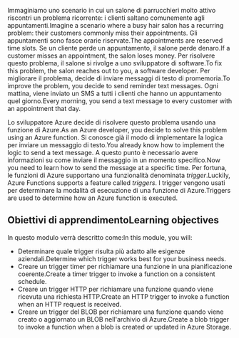 <span data-ttu-id="bfe0a-101">Immaginiamo uno scenario in cui un salone di parrucchieri molto attivo riscontri un problema ricorrente: i clienti saltano comunemente agli appuntamenti.</span><span class="sxs-lookup"><span data-stu-id="bfe0a-101">Imagine a scenario where a busy hair salon has a recurring problem: their customers commonly miss their appointments.</span></span> <span data-ttu-id="bfe0a-102">Gli appuntamenti sono fasce orarie riservate.</span><span class="sxs-lookup"><span data-stu-id="bfe0a-102">The appointments are reserved time slots.</span></span> <span data-ttu-id="bfe0a-103">Se un cliente perde un appuntamento, il salone perde denaro.</span><span class="sxs-lookup"><span data-stu-id="bfe0a-103">If a customer misses an appointment, the salon loses money.</span></span> <span data-ttu-id="bfe0a-104">Per risolvere questo problema, il salone si rivolge a uno sviluppatore di software.</span><span class="sxs-lookup"><span data-stu-id="bfe0a-104">To fix this problem, the salon reaches out to you, a software developer.</span></span> <span data-ttu-id="bfe0a-105">Per migliorare il problema, decide di inviare messaggi di testo di promemoria.</span><span class="sxs-lookup"><span data-stu-id="bfe0a-105">To improve the problem, you decide to send reminder text messages.</span></span> <span data-ttu-id="bfe0a-106">Ogni mattina, viene inviato un SMS a tutti i clienti che hanno un appuntamento quel giorno.</span><span class="sxs-lookup"><span data-stu-id="bfe0a-106">Every morning, you send a text message to every customer with an appointment that day.</span></span>

<span data-ttu-id="bfe0a-107">Lo sviluppatore Azure decide di risolvere questo problema usando una funzione di Azure.</span><span class="sxs-lookup"><span data-stu-id="bfe0a-107">As an Azure developer, you decide to solve this problem using an Azure function.</span></span> <span data-ttu-id="bfe0a-108">Si conosce già il modo di implementare la logica per inviare un messaggio di testo.</span><span class="sxs-lookup"><span data-stu-id="bfe0a-108">You already know how to implement the logic to send a text message.</span></span> <span data-ttu-id="bfe0a-109">A questo punto è necessario avere informazioni su come inviare il messaggio in un momento specifico.</span><span class="sxs-lookup"><span data-stu-id="bfe0a-109">Now you need to learn how to send the message at a specific time.</span></span> <span data-ttu-id="bfe0a-110">Per fortuna, le funzioni di Azure supportano una funzionalità denominata _trigger_.</span><span class="sxs-lookup"><span data-stu-id="bfe0a-110">Luckily, Azure Functions supports a feature called _triggers_.</span></span> <span data-ttu-id="bfe0a-111">I trigger vengono usati per determinare la modalità di esecuzione di una funzione di Azure.</span><span class="sxs-lookup"><span data-stu-id="bfe0a-111">Triggers are used to determine how an Azure function is executed.</span></span>

## <a name="learning-objectives"></a><span data-ttu-id="bfe0a-112">Obiettivi di apprendimento</span><span class="sxs-lookup"><span data-stu-id="bfe0a-112">Learning objectives</span></span>
<span data-ttu-id="bfe0a-113">In questo modulo verrà descritto come:</span><span class="sxs-lookup"><span data-stu-id="bfe0a-113">In this module, you will:</span></span>

- <span data-ttu-id="bfe0a-114">Determinare quale trigger risulta più adatto alle esigenze aziendali.</span><span class="sxs-lookup"><span data-stu-id="bfe0a-114">Determine which trigger works best for your business needs.</span></span>
- <span data-ttu-id="bfe0a-115">Creare un trigger timer per richiamare una funzione in una pianificazione coerente.</span><span class="sxs-lookup"><span data-stu-id="bfe0a-115">Create a timer trigger to invoke a function on a consistent schedule.</span></span>
- <span data-ttu-id="bfe0a-116">Creare un trigger HTTP per richiamare una funzione quando viene ricevuta una richiesta HTTP.</span><span class="sxs-lookup"><span data-stu-id="bfe0a-116">Create an HTTP trigger to invoke a function when an HTTP request is received.</span></span>
- <span data-ttu-id="bfe0a-117">Creare un trigger del BLOB per richiamare una funzione quando viene creato o aggiornato un BLOB nell'archivio di Azure.</span><span class="sxs-lookup"><span data-stu-id="bfe0a-117">Create a blob trigger to invoke a function when a blob is created or updated in Azure Storage.</span></span>
